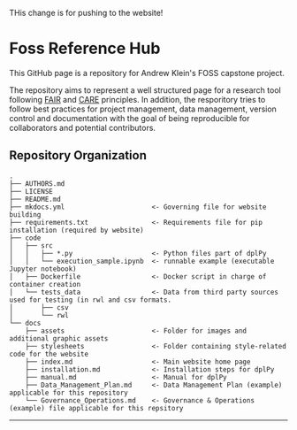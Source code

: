 THis change is for pushing to the website!

# Foss Reference Hub
This GitHub page is a repository for Andrew Klein's FOSS capstone project.

The repository aims to represent a well structured page for a research tool following [FAIR](https://www.go-fair.org/fair-principles/) and [CARE](https://static1.squarespace.com/static/5d3799de845604000199cd24/t/5da9f4479ecab221ce848fb2/1571419335217/CARE+Principles_One+Pagers+FINAL_Oct_17_2019.pdf) principles. In addition, the resporitory tries to follow best practices for project management, data management, version control and documentation with the goal of being reproducible for collaborators and potential contributors.

## Repository Organization

```
.
├── AUTHORS.md
├── LICENSE
├── README.md
├── mkdocs.yml                      <- Governing file for website building
├── requirements.txt                <- Requirements file for pip installation (required by website)
├── code
│   ├── src
│   │   ├── *.py                    <- Python files part of dplPy
│   │   └── execution_sample.ipynb  <- runnable example (executable Jupyter notebook)
│   ├── Dockerfile                  <- Docker script in charge of container creation
│   └── tests_data                  <- Data from third party sources used for testing (in rwl and csv formats.
│       ├── csv
│       └── rwl        
└── docs                           
    ├── assets                      <- Folder for images and additional graphic assets
    ├── stylesheets                 <- Folder containing style-related code for the website
    ├── index.md                    <- Main website home page
    ├── installation.md             <- Installation steps for dplPy
    ├── manual.md                   <- Manual for dplPy
    ├── Data_Management_Plan.md     <- Data Management Plan (example) applicable for this repository
    └── Governance_Operations.md    <- Governance & Operations (example) file applicable for this repsitory
```
---
